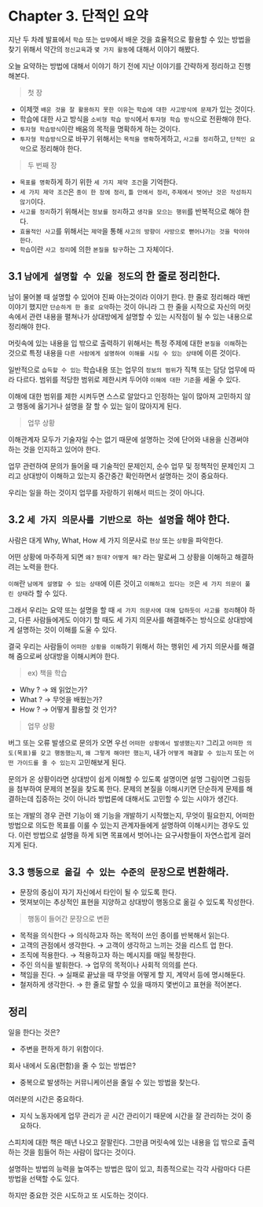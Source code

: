 # Chapter 3. 단적인 요약

지난 두 차례 발표에서 `학습` 또는 `업무`에서 배운 것을 효율적으로 활용할 수 있는 방법을 찾기 위해서
약간의 `정신교육`과 `몇 가지 활동`에 대해서 이야기 해봤다.

오늘 요약하는 방법에 대해서 이야기 하기 전에 지난 이야기를 간략하게 정리하고 진행해본다.

> 첫 장

- 이제껏 `배운 것을 잘 활용하지 못한 이유`는 `학습에 대한 사고방식에 문제`가 있는 것이다.
- 학습에 대한 사고 방식을 `소비형 학습 방식`에서 `투자형 학습 방식`으로 전환해야 한다.
- `투자형 학습방식`이란 배움의 목적을 명확하게 하는 것이다.
- `투자형 학습방식`으로 바꾸기 위해서는 `목적을 명확`하게하고, `사고를 정리`하고, `단적인 요약`으로 정리해야 한다.

> 두 번째 장

- `목표를 명확`하게 하기 위한 `세 가지 제약 조건`을 기억한다.
- `세 가지 제약 조건`은 `종이 한 장에 정리`, `틀 안에서 정리`, `주제에서 벗어난 것은 작성하지 않기`이다.
- `사고를 정리`하기 위해서는 `정보를 정리`하고 `생각을 모으는 행위`를 반복적으로 해야 한다.
- `효율적인 사고`를 위해서는 `제약`을 통해 `사고의 방향이 사방으로 뻗어나가는 것을 막아야 한다`.
- `학습`이란 `사고 정리`에 의한 `본질을 탐구`하는 그 자체이다.

## 3.1 `남에게 설명할 수 있을 정도`의 한 줄로 정리한다.

남이 물어볼 때 설명할 수 있어야 진짜 아는것이라 이야기 한다. 한 줄로 정리해라 매번 이야기 했지만 `단순하게 한 줄로 요약`하는 것이 아니라 그 한 줄을 시작으로 자신의 머릿속에서 관련 내용을 펼쳐나가 상대방에게 설명할 수 있는 시작점이 될 수 있는 내용으로 정리해야 한다.

머릿속에 있는 내용을 입 밖으로 출력하기 위해서는 특정 주제에 대한 `본질을 이해`하는 것으로 특정 내용을 `다른 사람에게 설명하여 이해를 시킬 수 있는 상태`에 이른 것이다.

일반적으로 `습득할 수 있는` 학습내용 또는 업무의 `정보의 범위`가 직책 또는 담당 업무에 따라 다르다. 범위를 적당한 범위로 제한시켜 두어야 `이해에 대한 기준`을 세울 수 있다.

이해에 대한 범위를 제한 시켜두면 스스로 알았다고 인정하는 일이 많아져 고민하지 않고 행동에 옳기거나 설명을 잘 할 수 있는 일이 많아지게 된다.

> 업무 상황


이해관계자 모두가 기술자일 수는 없기 때문에 설명하는 것에 단어와 내용을 신경써야 하는 것을 인지하고 있어야 한다.

업무 관련하여 문의가 들어올 때 기술적인 문제인지, 순수 업무 및 정책적인 문제인지 그리고 상대방이 이해하고 있는지 중간중간 확인하면서 설명하는 것이 중요하다.

우리는 일을 하는 것이지 업무를 자랑하기 위해서 떠드는 것이 아니다.

## 3.2 `세 가지 의문사를 기반으로 하는 설명`을 해야 한다.

사람은 대게 Why, What, How 세 가지 의문사로 `현상` 또는 `상황`을 파악한다.

어떤 상황에 마주하게 되면 `왜?` `뭔데?` `어떻게 해?` 라는 말로써 그 상황을 이해하고 해결하려는 노력을 한다.

`이해`란 `남에게 설명할 수 있는 상태`에 이른 것이고 `이해하고 있다는 것`은 `세 가지 의문이 풀린 상태`라 할 수 있다.

그래서 우리는 요약 또는 설명을 할 때 `세 가지 의문사에 대해 답하듯이 사고를 정리`해야 하고,
다른 사람들에게도 이야기 할 때도 세 가지 의문사를 해결해주는 방식으로 상대방에게 설명하는 것이 이해를 도울 수 있다.

결국 우리는 사람들이 `어떠한 상황을 이해`하기 위해서 하는 행위인 세 가지 의문사를 해결해 줌으로써 상대방을 이해시켜야 한다.

> ex) 책을 학습

- Why ? → 왜 읽었는가?
- What ? → 무엇을 배웠는가?
- How ? → 어떻게 활용할 것 인가?

> 업무 상황


버그 또는 오류 발생으로 문의가 오면 우선 `어떠한 상황에서 발생했는지?` 그리고 `어떠한 의도(목표)를 갖고 행동했는지`, `왜 그렇게 해야만 했는지`, 내가 `어떻게 해결할 수 있는지` 또는 `어떤 가이드를 줄 수 있는지` 고민해보게 된다.

문의가 온 상황이라면 상대방이 쉽게 이해할 수 있도록 설명이면 설명 그림이면 그림등을 첨부하여 문제의 본질을 찾도록 한다. 문제의 본질을 이해시키면 단순하게 문제를 해결하는데 집중하는 것이 아니라 방법론에 대해서도 고민할 수 있는 시야가 생긴다.

또는 개발의 경우 관련 기능이 왜 기능을 개발하기 시작했는지, 무엇이 필요한지, 어떠한 방법으로 의도한 목표를 이룰 수 있는지 관계자들에게 설명하여 이해시키는 경우도 있다.
이런 방법으로 설명을 하게 되면 목표에서 벗어나는 요구사항들이 자연스럽게 걸러지게 된다.

## 3.3 `행동으로 옮길 수 있는 수준의 문장`으로 변환해라.

- 문장의 중심이 자기 자신에서 타인이 될 수 있도록 한다.
- 멋져보이는 추상적인 표현을 지양하고 상대방이 행동으로 옮길 수 있도록 작성한다.

> 행동이 들어간 문장으로 변환

- 목적을 의식한다 → 의식하고자 하는 목적이 쓰인 종이를 반복해서 읽는다.
- 고객의 관점에서 생각한다. → 고객이 생각하고 느끼는 것을 리스트 업 한다.
- 조직에 적용한다. → 적용하고자 하는 메시지를 매일 복창한다.
- 주인 의식을 발휘한다. → 업무의 목적이나 사회적 의의를 쓴다.
- 책임을 진다. → 실패로 끝났을 때 무엇을 어떻게 할 지, 계약서 등에 명시해둔다.
- 철저하게 생각한다. → 한 줄로 말할 수 있을 때까지 몇번이고 표현을 적어본다.

## 정리

일을 한다는 것은?
- 주변을 편하게 하기 위함이다.

회사 내에서 도움(편함)을 줄 수 있는 방법은?
- 중복으로 발생하는 커뮤니케이션을 줄일 수 있는 방법을 찾는다.

여러분의 시간은 중요하다.
- 지식 노동자에게 업무 관리가 곧 시간 관리이기 때문에 시간을 잘 관리하는 것이 중요하다.

스피치에 대한 책은 매년 나오고 잘팔린다. 그만큼 머릿속에 있는 내용을 입 밖으로 출력하는 것을 힘들어 하는 사람이 많다는 것이다.

설명하는 방법의 능력을 높여주는 방법은 많이 있고, 최종적으로는 각각 사람마다 다른 방법을 선택할 수도 있다.

하지만 중요한 것은 시도하고 또 시도하는 것이다.